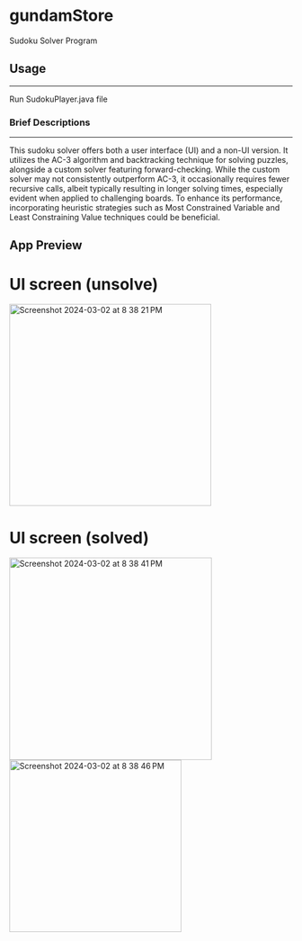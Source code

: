 # gundamStore
Sudoku Solver Program



## Usage
---
Run SudokuPlayer.java file

### Brief Descriptions
---
This sudoku solver offers both a user interface (UI) and a non-UI version. It utilizes the AC-3 algorithm and backtracking technique for solving puzzles, alongside a custom solver featuring forward-checking. While the custom solver may not consistently outperform AC-3, it occasionally requires fewer recursive calls, albeit typically resulting in longer solving times, especially evident when applied to challenging boards. To enhance its performance, incorporating heuristic strategies such as Most Constrained Variable and Least Constraining Value techniques could be beneficial.

## App Preview

# UI screen (unsolve)
<img width="359" alt="Screenshot 2024-03-02 at 8 38 21 PM" src="https://github.com/HNDTr/sudokuSolver/assets/100943855/7adae785-8735-4867-ba5e-47da2ef6bee3">


# UI screen (solved)
<img width="360" alt="Screenshot 2024-03-02 at 8 38 41 PM" src="https://github.com/HNDTr/sudokuSolver/assets/100943855/43b02ce9-35a5-4bfd-a3af-d573f35945ad">
<img width="306" alt="Screenshot 2024-03-02 at 8 38 46 PM" src="https://github.com/HNDTr/sudokuSolver/assets/100943855/123b3fbb-8ad6-4ce3-9bd8-bd5cf413310d">




